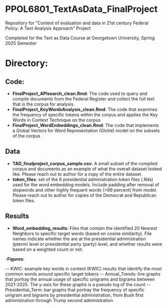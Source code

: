 # PPOL6801_TextAsData_FinalProject
Repository for "Context of evaluation and data in 21st century Federal Policy: A Text Analysis Approach" Project

Completed for the Text as Data Course at Georgetown University, Spring 2025 Semester

# Directory:



## Code:

- **FinalProject_APIsearch_clean.Rmd**: The code used to query and compile documents from the Federal Register and collect the full text that is the corpus for analysis.
- **FinalProject_KeyWordsAnalysis_clean.Rmd**: The code that examines the frequency of specific tokens within the corpus and applies the Key Words in Context Technique on the corpus
- **FinalProject_WordEmbeddings_clean.Rmd**: The code that implements a Global Vectors for Word Representation (GloVe) model on the subsets of the corpus



## Data

- **TAD_finalproject_corpus_sample.csv**: A small subset of the compiled corpus and documents as an example of what the overall dataset looked like. Please reach out to author for a copy of the entire dataset.
-  **token_files**: set of the 6 presidential administration token files (.Rds) used for the word embedding models. Include padding after removal of stopwords and other highly frequent words (>99 percent) from model. Please reach out to author for copies of the Democrat and Republican token files.


## Results

- **Word_embedding_results**: Files that contain the identified 20 Nearest Neighbors to specific target words (based on cosine similarity). File names indicate whether the are at the presidential administration (pterm) level or presidential party (party) level, and whether results were based on a weighted count or not. 

-**Figures**: 

  -- KWIC: example key words in context (KWIC) results that identify the most common words around specific target tokens
  -- Annual_Trends: line graphs that portray the annual usage of specific unigrams and bigrams between 2021-2025. The y-axis for these graphs is a pseudo log of the count
  -- Presidential_Term: bar graphs that portray the frequency of specific unigram and bigrams by presidential administration, from Bush first administration through Trump second administration



